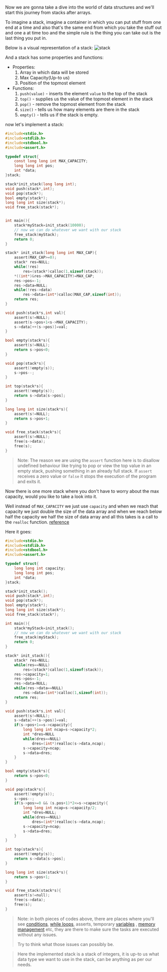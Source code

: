 Now we are gonna take a dive into the world of data structures and we'll start this journey from stacks after arrays.

To imagine a stack, imagine a container in which you can put stuff from one end at a time and also that's the same end from which you take the stuff out and one a at time too and the simple rule is the thing you can take out is the last thing you put in.

Below is a visual representation of a stack:
![stack](../diagrams/stack.svg)

And a stack has some properties and functions:
- Properties:
	1. Array in which data will be stored
	2. Max Capacity(Up-to us)
	3. Position of the topmost element
- Functions:
	1. `push(value)` - inserts the element `value` to the top of the stack
	2. `top()` - supplies us the value of the topmost element in the stack
	3. `pop()` - remove the topmost element from the stack
	4. `size()` - tells us how many elements are there in the stack
	5. `empty()` - tells us if the stack is empty.


now let's implement a stack:

```c
#include<stdio.h>
#include<stdlib.h>
#include<stdbool.h>
#include<assert.h>

typedef struct{
	const long long int MAX_CAPACITY;
	long long int pos;
	int *data;
}stack;

stack*init_stack(long long int);
void push(stack*,int);
void pop(stack*);
bool empty(stack*);
long long int size(stack*);
void free_stack(stack*);


int main(){
	stack*myStack=init_stack(10000);
	// now we can do whatever we want with our stack
	free_stack(myStack);
	return 0;
}

stack* init_stack(long long int MAX_CAP){
	assert(MAX_CAP>=0);
	stack* res=NULL;
	while(!res)
		res=(stack*)calloc(1,sizeof(stack));
	*((int*)&res->MAX_CAPACITY)=MAX_CAP;
	res->pos=-1;
	res->data=NULL;
	while(!res->data)
		res->data=(int*)calloc(MAX_CAP,sizeof(int));
	return res;
}

void push(stack*s,int val){
	assert(s!=NULL);
	assert(s->pos+1<s->MAX_CAPACITY);
	s->data[++(s->pos)]=val;
}

bool empty(stack*s){
	assert(s!=NULL);
	return s->pos<0;
}

void pop(stack*s){
	assert(!empty(s));
	s->pos--;
}

int top(stack*s){
	assert(!empty(s));
	return s->data[s->pos];
}

long long int size(stack*s){
	assert(s!=NULL);
	return s->pos+1;
}

void free_stack(stack*s){
	assert(s!=NULL);
	free(s->data);
	free(s);
}
```

> Note: The reason we are using the `assert` function here is to disallow undefined behaviour like trying to pop or view the top value in an empty stack, pushing something in an already full stack. If `assert` receives a zero value or `false` it stops the execution of the program and exits it.

Now there is one more stack where you don't have to worry about the max capacity, would you like to take a look into it.

Well instead of `MAX_CAPACITY` we just use `capacity` and when we reach that capacity we just double the size of the data array and when we reach below half the capacity we half the size of data array and all this takes is a call to the `realloc` function. [reference](../Topics/index_memory.md)

Here it goes:

```c
#include<stdio.h>
#include<stdlib.h>
#include<stdbool.h>
#include<assert.h>

typedef struct{
	long long int capacity;
	long long int pos;
	int *data;
}stack;

stack*init_stack();
void push(stack*,int);
void pop(stack*);
bool empty(stack*);
long long int size(stack*);
void free_stack(stack*);

int main(){
	stack*myStack=init_stack();
	// now we can do whatever we want with our stack
	free_stack(myStack);
	return 0;
}

stack* init_stack(){
	stack* res=NULL;
	while(res==NULL)
		res=(stack*)calloc(1,sizeof(stack));
	res->capacity=1;
	res->pos=-1;
	res->data=NULL;
	while(res->data==NULL)
		res->data=(int*)calloc(1,sizeof(int));
	return res;
}

void push(stack*s,int val){
	assert(s!=NULL);
	s->data[++(s->pos)]=val;
	if(s->pos+1==s->capacity){
		long long int ncap=s->capacity*2;
		int *dres=NULL
		while(dres==NULL)
			dres=(int*)realloc(s->data,ncap);
		s->capacity=ncap;
		s->data=dres;
	}
}

bool empty(stack*s){
	return s->pos<0;
}

void pop(stack*s){
	assert(!empty(s));
	s->pos--;
	if(s->pos>=0 && (s.pos+1)*2<=s->capacity){
		long long int ncap=s->capacity/2;
		int *dres=NULL;
		while(dres==NULL)
			dres=(int*)realloc(s->data,ncap);
		s->capacity=ncap;
		s->data=dres;
	}
}

int top(stack*s){
	assert(!empty(s));
	return s->data[s->pos];
}

long long int size(stack*s){
	return s->pos+1;
}

void free_stack(stack*s){
	assert(s!=null);
	free(s->data);
	free(s);
}
```

> Note: in both pieces of codes above, there are places where you'll see [conditions](../Control_Flow/cf_if_else.md), [while loops](../Control_Flow/cf_loops.md), asserts, temporary [variables](../Topics/index_variables.md) , [memory management](../Topics/index_memory.md) etc, they are there to make sure the tasks are executed without any issues.
> 
> Try to think what those issues can possibly be.

> Here the implemented stack is a stack of integers, it is up-to us what data type we want to use in the stack, can be anything as per our needs.